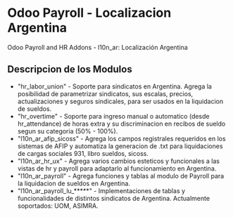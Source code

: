 # Odoo Payroll - Localizacion Argentina 
Odoo Payroll and HR Addons - l10n_ar: Localización Argentina

## Descripcion de los Modulos

* "hr_labor_union" - Soporte para sindicatos en Argentina. Agrega la posibilidad de parametrizar sindicatos, sus escalas, precios, actualizaciones y seguros sindicales, 
para ser usados en la liquidacion de sueldos. 
* "hr_overtime" - Soporte para ingreso manual o automatico (desde hr_attendance) de horas extra y su discriminacion en recibos de sueldo segun su categoria (50% - 100%).
* "l10n_ar_afip_sicoss" - Agrega los campos registrales requeridos en los sistemas de AFIP y automatiza la generacion de .txt para liquidaciones de cargas sociales 931, libro sueldos, sicoss.
* "l10n_ar_hr_ux" - Agrega varios cambios esteticos y funcionales a las vistas de hr y payroll para adaptarlo al funcionamiento en Argentina. 
* "l10n_ar_payroll" - Agrega funciones y tablas al modulo de Payroll para la liquidacion de sueldos en Argentina. 
* "l10n_ar_payroll_lu_*****" - Implementaciones de tablas y funcionalidades de distintos sindicatos de Argentina. Actualmente soportados: UOM, ASIMRA. 

